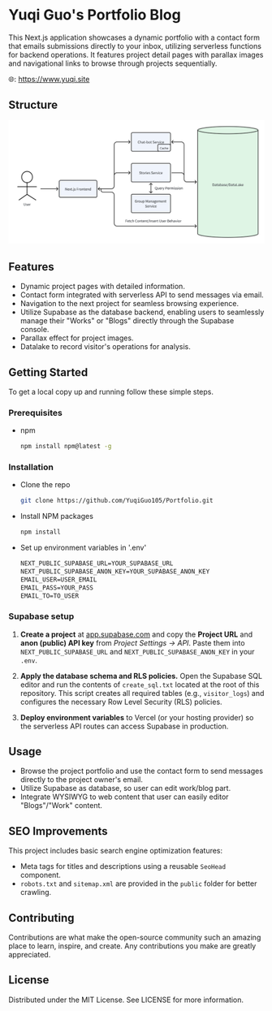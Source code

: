 # Yuqi Guo's Portfolio Blog

This Next.js application showcases a dynamic portfolio with a contact form that emails submissions directly to your inbox, utilizing serverless functions for backend operations. It features project detail pages with parallax images and navigational links to browse through projects sequentially.

🌐: https://www.yuqi.site

## Structure

![Structure](Structure.png)

## Features

- Dynamic project pages with detailed information.
- Contact form integrated with serverless API to send messages via email.
- Navigation to the next project for seamless browsing experience.
- Utilize Supabase as the database backend, enabling users to seamlessly manage their "Works" or "Blogs" directly through the Supabase console.
- Parallax effect for project images.
- Datalake to record visitor's operations for analysis.

## Getting Started

To get a local copy up and running follow these simple steps.

### Prerequisites

- npm
  ```sh
  npm install npm@latest -g
  ```

### Installation
- Clone the repo
  ```sh
  git clone https://github.com/YuqiGuo105/Portfolio.git
  ```

- Install NPM packages
  ```sh
  npm install
  ```

- Set up environment variables in '.env'
  ```
  NEXT_PUBLIC_SUPABASE_URL=YOUR_SUPABASE_URL
  NEXT_PUBLIC_SUPABASE_ANON_KEY=YOUR_SUPABASE_ANON_KEY
  EMAIL_USER=USER_EMAIL
  EMAIL_PASS=YOUR_PASS
  EMAIL_TO=TO_USER
  ```

### Supabase setup

1. **Create a project** at [app.supabase.com](https://app.supabase.com) and copy the **Project URL** and **anon (public) API key** from _Project Settings → API_. Paste them into `NEXT_PUBLIC_SUPABASE_URL` and `NEXT_PUBLIC_SUPABASE_ANON_KEY` in your `.env`.

2. **Apply the database schema and RLS policies.** Open the Supabase SQL editor and run the contents of `create_sql.txt` located at the root of this repository. This script creates all required tables (e.g., `visitor_logs`) and configures the necessary Row Level Security (RLS) policies.

3. **Deploy environment variables** to Vercel (or your hosting provider) so the serverless API routes can access Supabase in production.

## Usage
- Browse the project portfolio and use the contact form to send messages directly to the project owner's email.
- Utilize Supabase as database, so user can edit work/blog part.
- Integrate WYSIWYG to web content that user can easily editor "Blogs"/"Work" content.

## SEO Improvements
This project includes basic search engine optimization features:
- Meta tags for titles and descriptions using a reusable `SeoHead` component.
- `robots.txt` and `sitemap.xml` are provided in the `public` folder for better crawling.
## Contributing
Contributions are what make the open-source community such an amazing place to learn, inspire, and create. Any contributions you make are greatly appreciated.

## License
Distributed under the MIT License. See LICENSE for more information.
